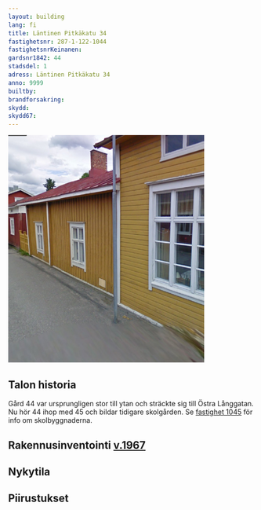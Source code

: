 ```yaml
---
layout: building
lang: fi
title: Läntinen Pitkäkatu 34
fastighetsnr: 287-1-122-1044
fastighetsnrKeinanen:
gardsnr1842: 44
stadsdel: 1
adress: Läntinen Pitkäkatu 34
anno: 9999
builtby:
brandforsakring:
skydd:
skydd67:
---
```

<img src="streetview2009.png" width="400px">

## Talon historia
Gård 44 var ursprungligen stor till ytan och sträckte sig till Östra Långgatan. Nu hör 44 ihop med 45 och bildar tidigare skolgården. Se <a href="/buildings/287-1-122-1045/sv">fastighet 1045</a> för info om skolbyggnaderna.

## Rakennusinventointi <a href="/sources/keinanen_karki.pdf">v.1967</a>


## Nykytila


## Piirustukset
